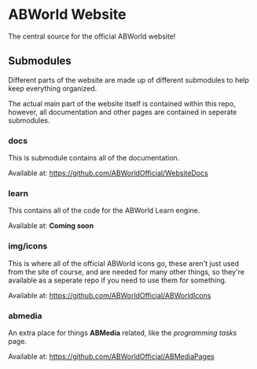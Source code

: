 # ABWorld Website
The central source for the official ABWorld website!

## Submodules
Different parts of the website are made up of different submodules to help keep everything organized.

The actual main part of the website itself is contained within this repo, however, all documentation and other pages are contained in seperate submodules.

### docs

This is submodule contains all of the documentation.

Available at: https://github.com/ABWorldOfficial/WebsiteDocs

### learn

This contains all of the code for the ABWorld Learn engine.

Available at: **Coming soon**

### img/icons

This is where all of the official ABWorld icons go, these aren't just used from the site of course, and are needed for many other things, so they're available as a seperate repo if you need to use them for something.

Available at: https://github.com/ABWorldOfficial/ABWorldIcons

### abmedia

An extra place for things <b>ABMedia</b> related, like the <i>programming tasks</i> page.

Available at: https://github.com/ABWorldOfficial/ABMediaPages